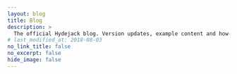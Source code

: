 ```yaml
---
layout: blog
title: Blog
description: >
  The official Hydejack blog. Version updates, example content and how-to guides on how to blog with Jekyll.
# last_modified_at: 2018-08-03
no_link_title: false 
no_excerpt: false 
hide_image: false
---
```


<!-- ---
layout: list
title: Blog
description: >
  This is the `list` layout for showing blog posts, which shows just the title and groups them by year of publication.
  Check out the `blog` layout for comparison.
grouped: true
--- -->



